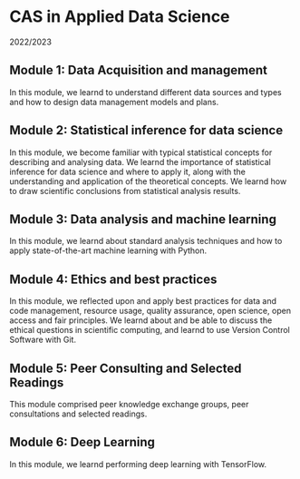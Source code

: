 # CAS in Applied Data Science

2022/2023 


## Module 1: Data Acquisition and management
In this module, we learnd to understand different data sources and types and how to design data management models and plans.

## Module 2: Statistical inference for data science
In this module, we become familiar with typical statistical concepts for describing and analysing data. 
We learnd the importance of statistical inference for data science and where to apply it, 
along with the understanding and application of the theoretical concepts. We learnd how to draw scientific conclusions 
from statistical analysis results.

## Module 3: Data analysis and machine learning
In this module, we learnd about standard analysis techniques and how to apply state-of-the-art machine learning with Python.

## Module 4: Ethics and best practices
In this module, we reflected upon and apply best practices for data and code management, resource usage, quality assurance, open science, open access and fair principles. We learnd about and be able to discuss the ethical questions in scientific computing, and learnd to use Version Control Software with Git.

## Module 5: Peer Consulting and Selected Readings
This module comprised peer knowledge exchange groups, peer consultations and selected readings.

## Module 6: Deep Learning
In this module, we learnd performing deep learning with TensorFlow.

